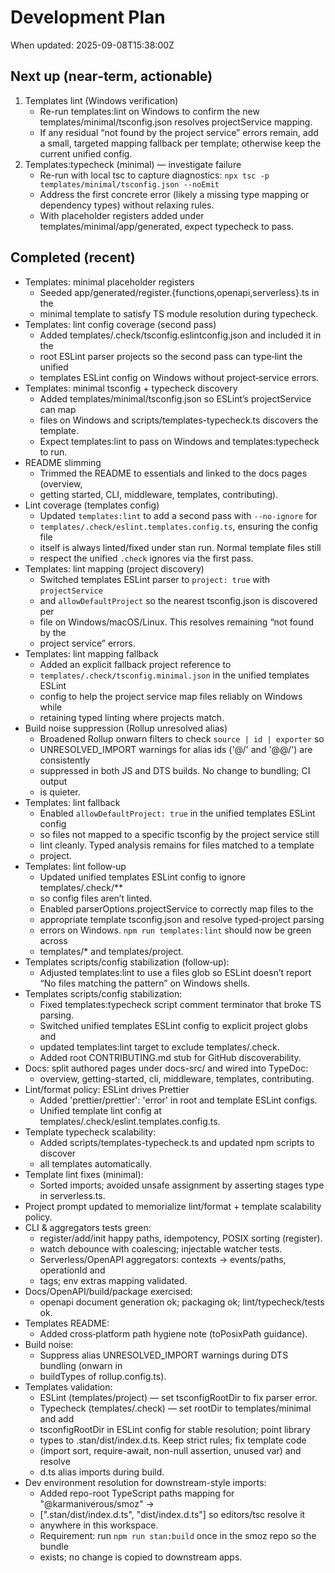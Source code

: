 # Development Plan

When updated: 2025-09-08T15:38:00Z

## Next up (near‑term, actionable)

1. Templates lint (Windows verification)
   - Re-run templates:lint on Windows to confirm the new
     templates/minimal/tsconfig.json resolves projectService mapping.
   - If any residual “not found by the project service” errors remain, add a
     small, targeted mapping fallback per template; otherwise keep the current
     unified config.
2. Templates:typecheck (minimal) — investigate failure
   - Re-run with local tsc to capture diagnostics:
     `npx tsc -p templates/minimal/tsconfig.json --noEmit`
   - Address the first concrete error (likely a missing type mapping or
     dependency types) without relaxing rules.
   - With placeholder registers added under templates/minimal/app/generated,
     expect typecheck to pass.

## Completed (recent)

- Templates: minimal placeholder registers
  - Seeded app/generated/register.{functions,openapi,serverless}.ts in the
  - minimal template to satisfy TS module resolution during typecheck.
- Templates: lint config coverage (second pass)
  - Added templates/.check/tsconfig.eslintconfig.json and included it in the
  - root ESLint parser projects so the second pass can type‑lint the unified
  - templates ESLint config on Windows without project‑service errors.
- Templates: minimal tsconfig + typecheck discovery
  - Added templates/minimal/tsconfig.json so ESLint’s projectService can map
  - files on Windows and scripts/templates-typecheck.ts discovers the template.
  - Expect templates:lint to pass on Windows and templates:typecheck to run.
- README slimming
  - Trimmed the README to essentials and linked to the docs pages (overview,
  - getting started, CLI, middleware, templates, contributing).
- Lint coverage (templates config)
  - Updated `templates:lint` to add a second pass with `--no-ignore` for
  - `templates/.check/eslint.templates.config.ts`, ensuring the config file
  - itself is always linted/fixed under stan run. Normal template files still
  - respect the unified `.check` ignores via the first pass.
- Templates: lint mapping (project discovery)
  - Switched templates ESLint parser to `project: true` with `projectService`
  - and `allowDefaultProject` so the nearest tsconfig.json is discovered per
  - file on Windows/macOS/Linux. This resolves remaining “not found by the
  - project service” errors.
- Templates: lint mapping fallback
  - Added an explicit fallback project reference to
  - `templates/.check/tsconfig.minimal.json` in the unified templates ESLint
  - config to help the project service map files reliably on Windows while
  - retaining typed linting where projects match.
- Build noise suppression (Rollup unresolved alias)
  - Broadened Rollup onwarn filters to check `source | id | exporter` so
  - UNRESOLVED_IMPORT warnings for alias ids ('@/' and '@@/') are consistently
  - suppressed in both JS and DTS builds. No change to bundling; CI output
  - is quieter.
- Templates: lint fallback
  - Enabled `allowDefaultProject: true` in the unified templates ESLint config
  - so files not mapped to a specific tsconfig by the project service still
  - lint cleanly. Typed analysis remains for files matched to a template
  - project.
- Templates: lint follow‑up
  - Updated unified templates ESLint config to ignore templates/.check/\*\*
  - so config files aren’t linted.
  - Enabled parserOptions.projectService to correctly map files to the
  - appropriate template tsconfig.json and resolve typed‑project parsing
  - errors on Windows. `npm run templates:lint` should now be green across
  - templates/\* and templates/project.
- Templates scripts/config stabilization (follow‑up):
  - Adjusted templates:lint to use a files glob so ESLint doesn’t report “No files matching the pattern” on Windows shells.
- Templates scripts/config stabilization:
  - Fixed templates:typecheck script comment terminator that broke TS parsing.
  - Switched unified templates ESLint config to explicit project globs and
  - updated templates:lint target to exclude templates/.check.
  - Added root CONTRIBUTING.md stub for GitHub discoverability.
- Docs: split authored pages under docs-src/ and wired into TypeDoc:
  - overview, getting-started, cli, middleware, templates, contributing.
- Lint/format policy: ESLint drives Prettier
  - Added 'prettier/prettier': 'error' in root and template ESLint configs.
  - Unified template lint config at templates/.check/eslint.templates.config.ts.
- Template typecheck scalability:
  - Added scripts/templates-typecheck.ts and updated npm scripts to discover
  - all templates automatically.
- Template lint fixes (minimal):
  - Sorted imports; avoided unsafe assignment by asserting stages type in serverless.ts.
- Project prompt updated to memorialize lint/format + template scalability policy.
- CLI & aggregators tests green:
  - register/add/init happy paths, idempotency, POSIX sorting (register).
  - watch debounce with coalescing; injectable watcher tests.
  - Serverless/OpenAPI aggregators: contexts → events/paths, operationId and
  - tags; env extras mapping validated.
- Docs/OpenAPI/build/package exercised:
  - openapi document generation ok; packaging ok; lint/typecheck/tests ok.
- Templates README:
  - Added cross‑platform path hygiene note (toPosixPath guidance).
- Build noise:
  - Suppress alias UNRESOLVED_IMPORT warnings during DTS bundling (onwarn in
  - buildTypes of rollup.config.ts).
- Templates validation:
  - ESLint (templates/project) — set tsconfigRootDir to fix parser error.
  - Typecheck (templates/.check) — set rootDir to templates/minimal and add
  - tsconfigRootDir in ESLint config for stable resolution; point library
  - types to .stan/dist/index.d.ts. Keep strict rules; fix template code
  - (import sort, require-await, non-null assertion, unused var) and resolve
  - d.ts alias imports during build.
- Dev environment resolution for downstream-style imports:
  - Added repo-root TypeScript paths mapping for "@karmaniverous/smoz" ->
  - [".stan/dist/index.d.ts", "dist/index.d.ts"] so editors/tsc resolve it
  - anywhere in this workspace.
  - Requirement: run `npm run stan:build` once in the smoz repo so the bundle
  - exists; no change is copied to downstream apps.
